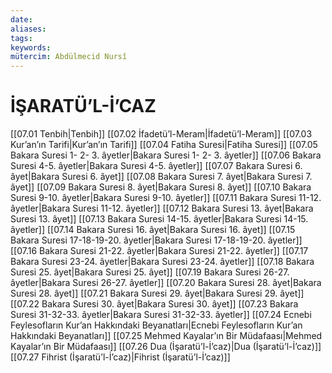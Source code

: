 ```yaml
---
date: 
aliases: 
tags: 
keywords: 
mütercim: Abdülmecid Nursî
---
```


# İŞARATÜ’L-İ’CAZ

[[07.01 Tenbih|Tenbih]]
[[07.02 İfadetü’l-Meram|İfadetü’l-Meram]]
[[07.03 Kur’an’ın Tarifi|Kur’an’ın Tarifi]]
[[07.04 Fatiha Suresi|Fatiha Suresi]]
[[07.05 Bakara Suresi 1- 2- 3. âyetler|Bakara Suresi 1- 2- 3. âyetler]]
[[07.06 Bakara Suresi 4-5. âyetler|Bakara Suresi 4-5. âyetler]]
[[07.07 Bakara Suresi 6. âyet|Bakara Suresi 6. âyet]]
[[07.08 Bakara Suresi 7. âyet|Bakara Suresi 7. âyet]]
[[07.09 Bakara Suresi 8. âyet|Bakara Suresi 8. âyet]]
[[07.10 Bakara Suresi 9-10. âyetler|Bakara Suresi 9-10. âyetler]]
[[07.11 Bakara Suresi 11-12. âyetler|Bakara Suresi 11-12. âyetler]]
[[07.12 Bakara Suresi 13. âyet|Bakara Suresi 13. âyet]]
[[07.13 Bakara Suresi 14-15. âyetler|Bakara Suresi 14-15. âyetler]]
[[07.14 Bakara Suresi 16. âyet|Bakara Suresi 16. âyet]]
[[07.15 Bakara Suresi 17-18-19-20. âyetler|Bakara Suresi 17-18-19-20. âyetler]]
[[07.16 Bakara Suresi 21-22. âyetler|Bakara Suresi 21-22. âyetler]]
[[07.17 Bakara Suresi 23-24. âyetler|Bakara Suresi 23-24. âyetler]]
[[07.18 Bakara Suresi 25. âyet|Bakara Suresi 25. âyet]]
[[07.19 Bakara Suresi 26-27. âyetler|Bakara Suresi 26-27. âyetler]]
[[07.20 Bakara Suresi 28. âyet|Bakara Suresi 28. âyet]]
[[07.21 Bakara Suresi 29. âyet|Bakara Suresi 29. âyet]]
[[07.22 Bakara Suresi 30. âyet|Bakara Suresi 30. âyet]]
[[07.23 Bakara Suresi 31-32-33. âyetler|Bakara Suresi 31-32-33. âyetler]]
[[07.24 Ecnebi Feylesofların Kur’an Hakkındaki Beyanatları|Ecnebi Feylesofların Kur’an Hakkındaki Beyanatları]]
[[07.25 Mehmed Kayalar’ın Bir Müdafaası|Mehmed Kayalar’ın Bir Müdafaası]]
[[07.26 Dua (İşaratü’l-İ’caz)|Dua (İşaratü’l-İ’caz)]]
[[07.27 Fihrist (İşaratü’l-İ’caz)|Fihrist (İşaratü’l-İ’caz)]]
